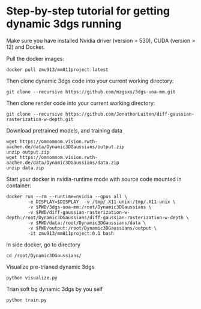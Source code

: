 # Step-by-step tutorial for getting dynamic 3dgs running

Make sure you have installed Nvidia driver (version > 530), CUDA (version > 12) and Docker.

Pull the docker images:

````
docker pull zmu913/mm811project:latest
````

Then clone dynamic 3dgs code into your current working directory:

````
git clone --recursive https://github.com/mzgsxs/3dgs-uoa-mm.git
````

Then clone render code into your current working directory:

````
git clone --recursive https://github.com/JonathonLuiten/diff-gaussian-rasterization-w-depth.git
````

Download pretrained models, and training data
````
wget https://omnomnom.vision.rwth-aachen.de/data/Dynamic3DGaussians/output.zip  
unzip output.zip
wget https://omnomnom.vision.rwth-aachen.de/data/Dynamic3DGaussians/data.zip
unzip data.zip
````

Start your docker in nvidia-runtime mode with source code mounted in container:

````
docker run --rm --runtime=nvidia --gpus all \
        -e DISPLAY=$DISPLAY  -v /tmp/.X11-unix:/tmp/.X11-unix \
        -v $PWD/3dgs-uoa-mm:/root/Dynamic3DGaussians \
        -v $PWD/diff-gaussian-rasterization-w-depth:/root/Dynamic3DGaussians/diff-gaussian-rasterization-w-depth \
        -v $PWD/data:/root/Dynamic3DGaussians/data \
        -v $PWD/output:/root/Dynamic3DGaussians/output \
        -it zmu913/mm811project:0.1 bash
````

In side docker, go to directory

````
cd /root/Dynamic3DGaussians/
````


Visualize pre-trianed dynamic 3dgs

````
python visualize.py
````

Trian soft bg dynamic 3dgs by you self

````
python train.py
````
